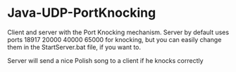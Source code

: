 # Java-UDP-PortKnocking

Client and server with the Port Knocking mechanism.
Server by default uses ports 18917 20000 40000 65000 for knocking, but you
can easily change them in the StartServer.bat file, if you want to.

Server will send a nice Polish song to a client if he knocks correctly
